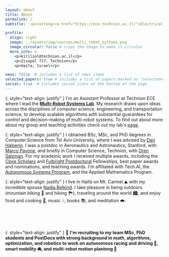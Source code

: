 ```yaml
---
layout: about
title: About
permalink: /
subtitle:  <p><strong><a href="https://ece.technion.ac.il/">Electrical and Computer Engineering</a></strong> | <strong>Technion - Israel Institute of Technology</strong></p>

profile:
  align: right
  image: ../assets/img/courses/multi_robot_systems.png
  image_circular: false # crops the image to make it circular
  more_info: >
    <p>kirilsol@technion.ac.il</p>
    <p>Zisapel 717, Technion</p>
    <p>Haifa, Israel</p>

news: false  # includes a list of news items
selected_papers: true # includes a list of papers marked as "selected={true}"
social: true  # includes social icons at the bottom of the page
---
```


{: style="text-align: justify" }
I'm an Assistant Professor at Technion ECE where I lead the **[Multi-Robot Systems Lab](https://mrstechnion.github.io)**. 
My research draws upon ideas across the disciplines of computer science, engineering, and transportation science, to develop scalable algorithms with substantial guarantees for control and decision-making of multi-robot systems. To find out about more about my group and teaching activities check out my lab's [page](https://mrstechnion.github.io).

{: style="text-align: justify" }
I obtained BSc, MSc, and PhD degrees in Computer Science from Tel Aviv University, where I was advised by [Dan Halperin](https://www.cgl.cs.tau.ac.il/people/dan-halperin/). I was a postdoc in Aeronautics and Astronautics, Stanford, with [Marco Pavone](http://asl.stanford.edu/people/), and briefly in Computer Science, Technion, with [Oren Salzman](https://orensalzman.com/). For my academic work I received multiple awards, including the [Clore Scholars](https://clorefoundation.org.il/clore-scholars-programme/) and [Fulbright Postdoctoral](https://www.fulbright.org.il/) Fellowships, best paper awards and nominations, and teaching awards. I'm affiliated with Tech.AI, the [Autonomous Systems Program](https://tasp-technion.org), and the Applied Mathematics Program. 

{: style="text-align: justify" }
I live in Haifa on Mt. Carmel :mountain: with my incredible spouse [Nadia Belkind](https://www.linkedin.com/in/nadia-belkind/). I take pleasure in being outdoors (mountain biking :mountain_bicyclist: and hiking :national_park:), traveling around the world :cityscape:, and enjoy food and cooking :bento:, music :notes:, books :books:, and meditation :cloud:.

<br>

<br>

<br>

{: style="text-align: justify" }
:wave: __I'm recruiting to my team MSc, PhD students and PostDocs with strong background in math, algorithms, optimization, and robotics to work on  autonomous racing and driving :checkered_flag:, smart mobility :oncoming_automobile:, and multi-robot motion planinng :robot:__
